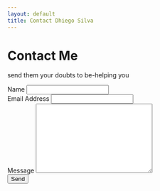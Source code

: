 ```yaml
---
layout: default
title: Contact Dhiego Silva 
---
```


<div id="contact">
  <h1 class="pageTitle">Contact Me</h1>
  <div class="contactContent">
    <p class="intro"> send them your doubts to be-helping you </p>
  <form action="http://formspree.io/francisco.dhiego17@mail.com" method="POST">
    <label for="name">Name</label>
    <input type="text" id="name" name="name" class="full-width"><br>
    <label for="email">Email Address</label>
    <input type="email" id="email" name="_replyto" class="full-width"><br>
    <label for="message">Message</label>
    <textarea name="message" id="message" cols="30" rows="10" class="full-width"></textarea><br>
    <input type="submit" value="Send" class="button">
  </form>
</div>

